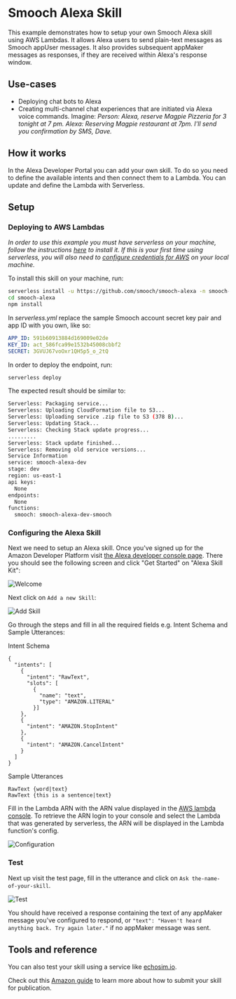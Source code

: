 <!--
title: AWS Serverless Smooch Alexa Skill example in NodeJS
description: This example demonstrates how to setup your own Smooch Alexa skill using AWS Lambdas.
layout: Doc
-->

# Smooch Alexa Skill

This example demonstrates how to setup your own Smooch Alexa skill using AWS Lambdas. It allows Alexa users to send plain-text messages as Smooch appUser messages. It also provides subsequent appMaker messages as responses, if they are received within Alexa's response window. 

## Use-cases

- Deploying chat bots to Alexa
- Creating multi-channel chat experiences that are initiated via Alexa voice commands. Imagine: _Person: Alexa, reserve Magpie Pizzeria for 3 tonight at 7 pm. Alexa: Reserving Magpie restaurant at 7pm. I'll send you confirmation by SMS, Dave._

## How it works

In the Alexa Developer Portal you can add your own skill. To do so you need to define the available intents and then connect them to a Lambda. You can update and define the Lambda with Serverless.

## Setup

### Deploying to AWS Lambdas

_In order to use this example you must have serverless on your machine, follow the instructions [here](https://github.com/serverless/serverless) to install it. If this is your first time using serverless, you will also need to [configure credentials for AWS](https://serverless.com/framework/docs/providers/aws/guide/credentials/) on your local machine._

To install this skill on your machine, run:

```bash
serverless install -u https://github.com/smooch/smooch-alexa -n smooch-alexa
cd smooch-alexa
npm install
```

In _serverless.yml_ replace the sample Smooch account secret key pair and app ID with you own, like so:

```yaml
APP_ID: 591b60913884d169009e02de
KEY_ID: act_586fca99e1532b45008cbbf2
SECRET: 3GVUJ67voOxr1QH5p5_o_2tQ
```

In order to deploy the endpoint, run:

```bash
serverless deploy
```

The expected result should be similar to:

```bash
Serverless: Packaging service...
Serverless: Uploading CloudFormation file to S3...
Serverless: Uploading service .zip file to S3 (378 B)...
Serverless: Updating Stack...
Serverless: Checking Stack update progress...
.........
Serverless: Stack update finished...
Serverless: Removing old service versions...
Service Information
service: smooch-alexa-dev
stage: dev
region: us-east-1
api keys:
  None
endpoints:
  None
functions:
  smooch: smooch-alexa-dev-smooch

```

### Configuring the Alexa Skill

Next we need to setup an Alexa skill. Once you've signed up for the Amazon Developer Platform visit [the Alexa developer console page](https://developer.amazon.com/edw/home.html). There you should see the following screen and click "Get Started" on "Alexa Skill Kit":

![Welcome](https://cloud.githubusercontent.com/assets/223045/21183285/8403b37c-c207-11e6-89c0-d36582010af8.png)

Next click on `Add a new Skill`:

![Add Skill](https://cloud.githubusercontent.com/assets/223045/21183286/84051262-c207-11e6-8422-945b6b45e83b.png)

Go through the steps and fill in all the required fields e.g. Intent Schema and Sample Utterances:

Intent Schema
```
{
  "intents": [
    {
      "intent": "RawText",
      "slots": [
        {
          "name": "text",
          "type": "AMAZON.LITERAL"
        }]
    },
    {
      "intent": "AMAZON.StopIntent"
    },
    {
      "intent": "AMAZON.CancelIntent"
    }
  ]
}
```

Sample Utterances
```
RawText {word|text}
RawText {this is a sentence|text}
```

Fill in the Lambda ARN with the ARN value displayed in the [AWS lambda console](https://console.aws.amazon.com/lambda). To retrieve the ARN login to your console and select the Lambda that was generated by serverless, the ARN will be displayed in the Lambda function's config.

![Configuration](https://cloud.githubusercontent.com/assets/223045/21183281/83f17086-c207-11e6-89b7-2f6d96ac559c.png)

### Test

Next up visit the test page, fill in the utterance and click on `Ask the-name-of-your-skill`.

![Test](https://cloud.githubusercontent.com/assets/223045/21185805/78c1df06-c212-11e6-9cf9-ce44edc30cdd.gif)

You should have received a response containing the text of any appMaker message you've configured to respond, or `"text": "Haven't heard anything back. Try again later."` if no appMaker message was sent.

## Tools and reference

You can also test your skill using a service like [echosim.io](https://echosim.io/).

Check out this [Amazon guide](https://developer.amazon.com/public/solutions/alexa/alexa-skills-kit/overviews/steps-to-build-a-custom-skill#your-skill-is-published-now-what) to learn more about how to submit your skill for publication.
